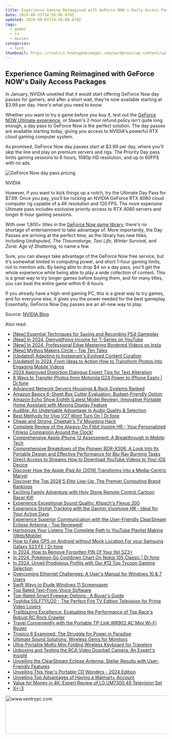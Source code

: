 ```yaml
---
title: Experience Gaming Reimagined with GeForce NOW's Daily Access Packages
date: 2024-08-31T14:58:08.679Z
updated: 2024-09-01T14:58:08.679Z
tags:
  - games
  - tv
  - movies
categories:
  - tech
thumbnail: https://static1.howtogeekimages.com/wordpress/wp-content/uploads/2022/08/NVIDIA-GeForce-Now-logo-at-CES-2023.jpg
---
```


## Experience Gaming Reimagined with GeForce NOW's Daily Access Packages

In January, NVIDIA unveiled that it would start offering GeForce Now day passes for gamers, and after a short wait, they're now available starting at $3.99 per day. Here's what you need to know.

 Whether you want to try a game before you buy it, test out the [GeForce NOW Ultimate experience](https://instagram-video-recordings.techidaily.com/new-instagram-showcase-video-reversal-techniques-for-2024/), or Steam's 2-hour refund policy isn't quite long enough, a day pass to GeForce Now is the perfect solution. The day passes are available starting today, giving you access to NVIDIA's powerful RTX cloud gaming computer system.

 As promised, GeForce Now day passes start at $3.99 per day, where you'll skip the line and play on premium servers and rigs. The Priority Day pass limits gaming sessions to 6 hours, 1080p HD resolution, and up to 60FPS with no ads.

![GeForce Now day pass pricing](https://static1.howtogeekimages.com/wordpress/wp-content/uploads/2024/03/geforce-now-day-pass.jpg) 

NVIDIA

 However, if you want to kick things up a notch, try the Ultimate Day Pass for $7.99\. Once you pay, you'll be rocking an NVIDIA GeForce RTX 4080 cloud computer rig capable of a 4K resolution and 120 FPS. The more expensive Ultimate pass includes exclusive priority access to RTX 4080 servers and longer 8-hour gaming sessions.

 With over 1,800+ titles in the [GeForce Now game library](https://www.nvidia.com/en-us/geforce-now/games/), there's no shortage of entertainment to take advantage of. More importantly, the Day Passes are arriving at the perfect time, as the library has new titles, including _Undisputed_, _The Thaumaturge, Taxi Life, Winter Survival,_ and _Zoria: Age of Shattering,_ to name a few. 

 Sure, you can always take advantage of the GeForce Now free service, but it's somewhat limited in computing power, and short 1-hour gaming limits, not to mention ads. By being able to drop $4 on a day pass, you'll get the whole experience while being able to play a wide collection of content. This is a great way to try longer games before buying them, and for many titles, you can beat the entire game within 6-8 hours.

 If you already have a high-end gaming PC, this is a great way to try games, and for everyone else, it gives you the power needed for the best gameplay. Essentially, GeForce Now Day passes are an all-new way to play.

 Source: [NVIDIA Blog](https://blogs.nvidia.com/blog/geforce-now-thursday-day-pass-cygames/)

<ins class="adsbygoogle"
     style="display:block"
     data-ad-format="autorelaxed"
     data-ad-client="ca-pub-7571918770474297"
     data-ad-slot="1223367746"></ins>



<ins class="adsbygoogle"
     style="display:block"
     data-ad-client="ca-pub-7571918770474297"
     data-ad-slot="8358498916"
     data-ad-format="auto"
     data-full-width-responsive="true"></ins>

<span class="atpl-alsoreadstyle">Also read:</span>
<div><ul>
<li><a href="https://on-screen-recording.techidaily.com/new-essential-techniques-for-saving-and-recording-ps4-gameplay/"><u>[New] Essential Techniques for Saving and Recording PS4 Gameplay</u></a></li>
<li><a href="https://facebook-record-videos.techidaily.com/new-in-2024-demystifying-income-for-t-series-on-youtube/"><u>[New] In 2024, Demystifying Income for T-Series on YouTube</u></a></li>
<li><a href="https://instagram-video-recordings.techidaily.com/new-in-2024-professional-edge-mastering-bordered-videos-on-insta/"><u>[New] In 2024, Professional Edge  Mastering Bordered Videos on Insta</u></a></li>
<li><a href="https://extra-support.techidaily.com/new-mythos-makers-circle-top-ten-tales/"><u>[New] Mythos Makers Circle – Top Ten Tales</u></a></li>
<li><a href="https://instagram-video-recordings.techidaily.com/updated-adapting-to-instagrams-evolved-content-curation/"><u>[Updated] Adapting to Instagram's Evolved Content Curation</u></a></li>
<li><a href="https://eaxpv-info.techidaily.com/updated-in-2024-from-ideas-to-action-how-to-transform-photos-into-engaging-mobile-videos/"><u>[Updated] In 2024, From Ideas to Action  How to Transform Photos Into Engaging Mobile Videos</u></a></li>
<li><a href="https://fox-links.techidaily.com/2024-approved-distortion-dialogue-expert-tips-for-text-alteration/"><u>2024 Approved  Distortion Dialogue  Expert Tips for Text Alteration</u></a></li>
<li><a href="https://blog-min.techidaily.com/8-ways-to-transfer-photos-from-motorola-g24-power-to-iphone-easily-drfone-by-drfone-transfer-from-android-transfer-from-android/"><u>8 Ways to Transfer Photos from Motorola G24 Power to iPhone Easily | Dr.fone</u></a></li>
<li><a href="https://buynow-reviews.techidaily.com/advanced-network-servers-housings-and-rack-systems-ranked/"><u>Advanced Network Servers Housings & Rack Systems Ranked</u></a></li>
<li><a href="https://buynow-reviews.techidaily.com/amazon-basics-6-sheet-box-cutter-evaluation-budget-friendly-option/"><u>Amazon Basics 6-Sheet Box Cutter Evaluation: Budget-Friendly Option</u></a></li>
<li><a href="https://buynow-reviews.techidaily.com/amazon-echo-show-eighth-latest-model-review-innovative-portable-home-assistant-with-moving-display-feature/"><u>Amazon Echo Show Eighth (Latest Model Review): Innovative Portable Home Assistant with Moving Display Feature</u></a></li>
<li><a href="https://buynow-reviews.techidaily.com/audible-an-undeniable-advantage-in-audio-quality-and-selection/"><u>Audible: An Undeniable Advantage in Audio Quality & Selection</u></a></li>
<li><a href="https://howto.techidaily.com/best-methods-for-vivo-v27-wont-turn-on-drfone-by-drfone-fix-android-problems-fix-android-problems/"><u>Best Methods for Vivo V27 Wont Turn On | Dr.fone</u></a></li>
<li><a href="https://buynow-reviews.techidaily.com/cheap-and-strong-cheetahs-tv-mounting-hack/"><u>Cheap and Strong: Cheetah's TV Mounting Hack</u></a></li>
<li><a href="https://buynow-reviews.techidaily.com/complete-review-of-the-always-on-fitbit-inspire-hr-your-personalized-fitness-companion-around-the-clock/"><u>Complete Review of the Always-On Fitbit Inspire HR - Your Personalized Fitness Companion Around the Clock!</u></a></li>
<li><a href="https://buynow-reviews.techidaily.com/comprehensive-apple-iphone-12-assessment-a-breakthrough-in-mobile-tech/"><u>Comprehensive Apple iPhone 12 Assessment: A Breakthrough in Mobile Tech</u></a></li>
<li><a href="https://buynow-reviews.techidaily.com/comprehensive-breakdown-of-the-pioneer-bdr-xs06-a-look-into-its-portable-design-and-effective-performance-for-blu-ray-burning-tasks/"><u>Comprehensive Breakdown of the Pioneer BDR-XS06: A Look Into Its Portable Design and Effective Performance for Blu-Ray Burning Tasks</u></a></li>
<li><a href="https://youtube-clips.techidaily.com/direct-access-to-streams-how-to-download-youtube-videos-to-your-ios-device/"><u>Direct Access to Streams  How to Download YouTube Videos to Your iOS Device</u></a></li>
<li><a href="https://buynow-reviews.techidaily.com/discover-how-the-apple-ipad-air-2019-transforms-into-a-media-centric-marvel/"><u>Discover How the Apple iPad Air (2019) Transforms Into a Media-Centric Marvel</u></a></li>
<li><a href="https://buynow-reviews.techidaily.com/discover-the-top-2024s-elite-line-up-the-premier-computing-brand-rankings/"><u>Discover the Top 2024'S Elite Line-Up: The Premier Computing Brand Rankings</u></a></li>
<li><a href="https://buynow-reviews.techidaily.com/exciting-family-adventure-with-holy-stone-remote-control-cartoon-racer-kit/"><u>Exciting Family Adventure with Holy Stone Remote Control Cartoon Racer Kit!</u></a></li>
<li><a href="https://buynow-reviews.techidaily.com/experience-exceptional-sound-quality-klipschs-flexus-200/"><u>Experience Exceptional Sound Quality: Klipsch's Flexus 200</u></a></li>
<li><a href="https://buynow-reviews.techidaily.com/experience-stylish-tracking-with-the-garmin-vivomove-hr-ideal-for-your-active-days/"><u>Experience Stylish Tracking with the Garmin Vivomove HR - Ideal for Your Active Days</u></a></li>
<li><a href="https://buynow-reviews.techidaily.com/experience-superior-communication-with-the-user-friendly-clearstream-eclipse-antenna-top-reviewed/"><u>Experience Superior Communication with the User-Friendly ClearStream Eclipse Antenna - Top Reviewed!</u></a></li>
<li><a href="https://youtube-clips.techidaily.com/harmonize-your-listens-the-complete-path-to-youtube-playlist-making-webmobile/"><u>Harmonize Your Listens  The Complete Path to YouTube Playlist Making (Web/Mobile)</u></a></li>
<li><a href="https://android-location.techidaily.com/how-to-fake-gps-on-android-without-mock-location-for-your-samsung-galaxy-s23-fe-drfone-by-drfone-virtual/"><u>How to Fake GPS on Android without Mock Location For your Samsung Galaxy S23 FE | Dr.fone</u></a></li>
<li><a href="https://unlock-android.techidaily.com/in-2024-how-to-remove-forgotten-pin-of-your-itel-s23plus-by-drfone-android/"><u>In 2024, How to Remove Forgotten PIN Of Your Itel S23+</u></a></li>
<li><a href="https://android-pokemon-go.techidaily.com/in-2024-pokemon-go-cooldown-chart-on-nokia-105-classic-drfone-by-drfone-virtual-android/"><u>In 2024, Pokémon Go Cooldown Chart On Nokia 105 Classic | Dr.fone</u></a></li>
<li><a href="https://digital-screen-recording.techidaily.com/in-2024-unveil-prodigious-profits-with-our-12-top-tycoon-gaming-selection/"><u>In 2024, Unveil Prodigious Profits with Our #12 Top Tycoon Gaming Selection</u></a></li>
<li><a href="https://common-error.techidaily.com/overcoming-ethernet-challenges-a-users-manual-for-windows-10-and-7-users/"><u>Overcoming Ethernet Challenges: A User's Manual for Windows 10 & 7 Users</u></a></li>
<li><a href="https://windows11.techidaily.com/swift-ways-to-elude-windows-11-screensaver/"><u>Swift Ways to Elude Windows 11 Screensaver</u></a></li>
<li><a href="https://buynow-reviews.techidaily.com/top-rated-text-from-voice-software/"><u>Top Rated Text-From-Voice Software</u></a></li>
<li><a href="https://buynow-reviews.techidaily.com/top-rated-smart-eyewear-options-a-buyers-guide/"><u>Top-Rated Smart Eyewear Options : A Buyer's Guide</u></a></li>
<li><a href="https://buynow-reviews.techidaily.com/toshiba-55lf711u20-the-perfect-fire-tv-edition-television-for-prime-video-lovers/"><u>Toshiba 55LF711U20 - The Perfect Fire TV Edition Television for Prime Video Lovers</u></a></li>
<li><a href="https://buynow-reviews.techidaily.com/trailblazing-excellence-evaluating-the-performance-of-top-races-robust-rc-rock-crawler/"><u>Trailblazing Excellence: Evaluating the Performance of Top Race's Robust RC Rock Crawler</u></a></li>
<li><a href="https://buynow-reviews.techidaily.com/travel-conveniently-with-the-portable-tp-link-wr902-ac-mini-wi-fi-router/"><u>Travel Conveniently with the Portable TP-Link WR902 AC Mini Wi-Fi Router</u></a></li>
<li><a href="https://buynow-reviews.techidaily.com/tropico-6-examined-the-struggle-for-power-in-paradise/"><u>Tropico 6 Examined: The Struggle for Power in Paradise</u></a></li>
<li><a href="https://buynow-reviews.techidaily.com/ultimate-sound-solutions-wireless-gems-for-monitors/"><u>Ultimate Sound Solutions: Wireless Gems for Monitors</u></a></li>
<li><a href="https://buynow-tips.techidaily.com/ultra-portable-moko-mini-folding-wireless-keyboard-for-travelers/"><u>Ultra-Portable MoKo Mini Folding Wireless Keyboard for Travelers</u></a></li>
<li><a href="https://buynow-reviews.techidaily.com/unboxing-and-testing-the-rca-video-doorbell-camera-an-experts-insight/"><u>Unboxing and Testing the RCA Video Doorbell Camera: An Expert's Insight</u></a></li>
<li><a href="https://buynow-reviews.techidaily.com/unveiling-the-clearstream-eclipse-antenna-stellar-results-with-user-friendly-features/"><u>Unveiling the ClearStream Eclipse Antenna: Stellar Results with User-Friendly Features</u></a></li>
<li><a href="https://buynow-reviews.techidaily.com/unveiling-this-years-portable-cd-wonders-2024-edition/"><u>Unveiling This Year's Portable CD Wonders - 2024 Edition</u></a></li>
<li><a href="https://buynow-reviews.techidaily.com/unveiling-top-advantages-of-having-a-walmartplus-account/"><u>Unveiling Top Advantages of Having a Walmart+ Account</u></a></li>
<li><a href="https://buynow-reviews.techidaily.com/value-for-money-in-4k-expert-review-of-lg-um7300-49-television-set/"><u>Value for Money in 4K: Expert Review of LG UM7300 49 Television Set</u></a></li>
<li><a href="https://buynow-reviews.techidaily.com/x-3/"><u>X=-3</u></a></li>
</ul></div>

<!-- affiliate ads begin -->
<a href="https://sentrypc.7eer.net/c/5597632/398457/3022" target="_top" id="398457"><img src="//a.impactradius-go.com/display-ad/3022-398457" border="0" alt="www.sentrypc.com" width="980" height="120"/></a><img height="0" width="0" src="https://sentrypc.7eer.net/i/5597632/398457/3022" style="position:absolute;visibility:hidden;" border="0" />
<!-- affiliate ads end -->